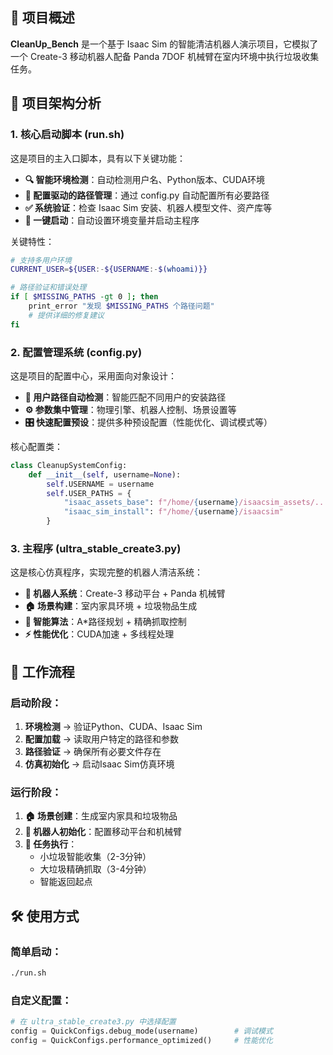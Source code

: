 ## 🎯 项目概述

**CleanUp_Bench** 是一个基于 Isaac Sim 的智能清洁机器人演示项目，它模拟了一个 Create-3 移动机器人配备 Panda 7DOF 机械臂在室内环境中执行垃圾收集任务。

## 📂 项目架构分析

### 1. **核心启动脚本 (run.sh)**
这是项目的主入口脚本，具有以下关键功能：

- **🔍 智能环境检测**：自动检测用户名、Python版本、CUDA环境
- **📁 配置驱动的路径管理**：通过 config.py 自动配置所有必要路径
- **✅ 系统验证**：检查 Isaac Sim 安装、机器人模型文件、资产库等
- **🚀 一键启动**：自动设置环境变量并启动主程序

关键特性：
```bash
# 支持多用户环境
CURRENT_USER=${USER:-${USERNAME:-$(whoami)}}

# 路径验证和错误处理
if [ $MISSING_PATHS -gt 0 ]; then
    print_error "发现 $MISSING_PATHS 个路径问题"
    # 提供详细的修复建议
fi
```

### 2. **配置管理系统 (config.py)**
这是项目的配置中心，采用面向对象设计：

- **🔧 用户路径自动检测**：智能匹配不同用户的安装路径
- **⚙️ 参数集中管理**：物理引擎、机器人控制、场景设置等
- **🎛️ 快速配置预设**：提供多种预设配置（性能优化、调试模式等）

核心配置类：
```python
class CleanupSystemConfig:
    def __init__(self, username=None):
        self.USERNAME = username
        self.USER_PATHS = {
            "isaac_assets_base": f"/home/{username}/isaacsim_assets/...",
            "isaac_sim_install": f"/home/{username}/isaacsim"
        }
```

### 3. **主程序 (ultra_stable_create3.py)**
这是核心仿真程序，实现完整的机器人清洁系统：

- **🤖 机器人系统**：Create-3 移动平台 + Panda 机械臂
- **🏠 场景构建**：室内家具环境 + 垃圾物品生成
- **🧠 智能算法**：A*路径规划 + 精确抓取控制
- **⚡ 性能优化**：CUDA加速 + 多线程处理

## 🔄 工作流程

### 启动阶段：
1. **环境检测** → 验证Python、CUDA、Isaac Sim
2. **配置加载** → 读取用户特定的路径和参数
3. **路径验证** → 确保所有必要文件存在
4. **仿真初始化** → 启动Isaac Sim仿真环境

### 运行阶段：
1. **🏠 场景创建**：生成室内家具和垃圾物品
2. **🤖 机器人初始化**：配置移动平台和机械臂
3. **🎯 任务执行**：
   - 小垃圾智能收集（2-3分钟）
   - 大垃圾精确抓取（3-4分钟）
   - 智能返回起点


## 🛠️ 使用方式

### 简单启动：
```bash
./run.sh
```

### 自定义配置：
```python
# 在 ultra_stable_create3.py 中选择配置
config = QuickConfigs.debug_mode(username)        # 调试模式
config = QuickConfigs.performance_optimized()     # 性能优化
```
